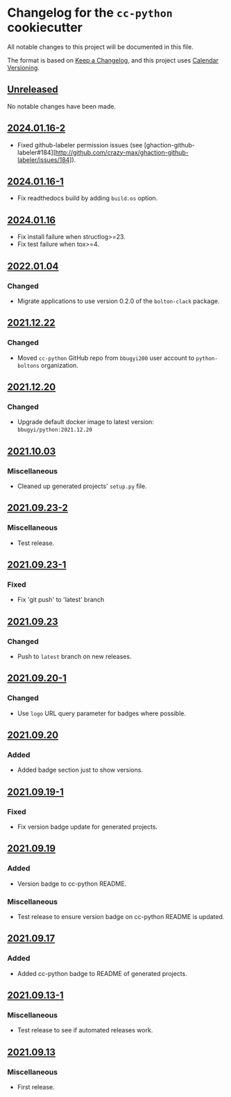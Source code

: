 # Changelog for the `cc-python` cookiecutter

All notable changes to this project will be documented in this file.

The format is based on [Keep a Changelog], and this project uses
[Calendar Versioning].

[Keep a Changelog]: https://keepachangelog.com/en/1.0.0/
[Calendar Versioning]: https://calver.org/

## [Unreleased](https://github.com/python-boltons/cc-python/compare/2024.01.16-2...HEAD)

No notable changes have been made.

## [2024.01.16-2](https://github.com/python-boltons/cc-python/compare/2024.01.16-1...2024.01.16-2)

* Fixed github-labeler permission issues (see
  [ghaction-github-labeler#184][http://github.com/crazy-max/ghaction-github-labeler/issues/184]).

## [2024.01.16-1](https://github.com/python-boltons/cc-python/compare/2024.01.16...2024.01.16-1)

* Fix readthedocs build by adding `build.os` option.

## [2024.01.16](https://github.com/python-boltons/cc-python/compare/2022.01.04...2024.01.16)

* Fix install failure when structlog>=23.
* Fix test failure when tox>=4.

## [2022.01.04](https://github.com/python-boltons/cc-python/compare/2021.12.22...2022.01.04)

### Changed

* Migrate applications to use version 0.2.0 of the `bolton-clack` package.

## [2021.12.22](https://github.com/python-boltons/cc-python/compare/2021.12.20...2021.12.22)

### Changed

* Moved `cc-python` GitHub repo from `bbugyi200` user account to `python-boltons` organization.

## [2021.12.20](https://github.com/python-boltons/cc-python/compare/2021.10.03...2021.12.20)

### Changed

* Upgrade default docker image to latest version: `bbugyi/python:2021.12.20`

## [2021.10.03](https://github.com/python-boltons/cc-python/compare/2021.09.23-2...2021.10.03)

### Miscellaneous

* Cleaned up generated projects' `setup.py` file.

## [2021.09.23-2](https://github.com/python-boltons/cc-python/compare/2021.09.23-1...2021.09.23-2)

### Miscellaneous

* Test release.

## [2021.09.23-1](https://github.com/python-boltons/cc-python/compare/2021.09.23...2021.09.23-1)

### Fixed

* Fix 'git push' to 'latest' branch

## [2021.09.23](https://github.com/python-boltons/cc-python/compare/2021.09.20-1...2021.09.23)

### Changed

* Push to `latest` branch on new releases.

## [2021.09.20-1](https://github.com/python-boltons/cc-python/compare/2021.09.20...2021.09.20-1)

### Changed

* Use `logo` URL query parameter for badges where possible.

## [2021.09.20](https://github.com/python-boltons/cc-python/compare/2021.09.19-1...2021.09.20)

### Added

* Added badge section just to show versions.

## [2021.09.19-1](https://github.com/python-boltons/cc-python/compare/2021.09.19...2021.09.19-1)

### Fixed

* Fix version badge update for generated projects.

## [2021.09.19](https://github.com/python-boltons/cc-python/compare/2021.09.17...2021.09.19)

### Added

* Version badge to cc-python README.

### Miscellaneous

* Test release to ensure version badge on cc-python README is updated.

## [2021.09.17](https://github.com/python-boltons/cc-python/compare/2021.09.13-1...2021.09.17)

### Added

* Added cc-python badge to README of generated projects.

## [2021.09.13-1](https://github.com/python-boltons/cc-python/compare/2021.09.13...2021.09.13-1)

### Miscellaneous

* Test release to see if automated releases work.

## [2021.09.13](https://github.com/python-boltons/cc-python/releases/tag/2021.09.13)

### Miscellaneous

* First release.
